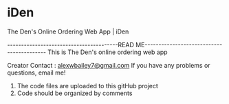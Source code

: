 # iDen
The Den's Online Ordering Web App | iDen


----------------------------------------READ ME------------------------------------------
This is The Den's online ordering web app

Creator Contact : alexwbailey7@gmail.com
If you have any problems or questions, email me!



1. The code files are uploaded to this gitHub project
2. Code should be organized by comments

